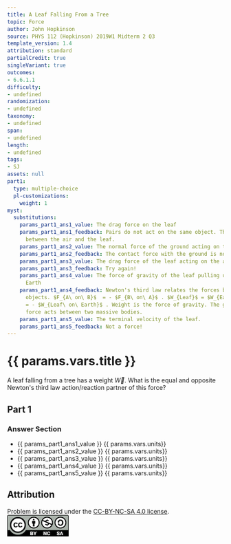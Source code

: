 ```yaml
---
title: A Leaf Falling From a Tree
topic: Force
author: John Hopkinson
source: PHYS 112 (Hopkinson) 2019W1 Midterm 2 Q3
template_version: 1.4
attribution: standard
partialCredit: true
singleVariant: true
outcomes:
- 6.6.1.1
difficulty:
- undefined
randomization:
- undefined
taxonomy:
- undefined
span:
- undefined
length:
- undefined
tags:
- SJ
assets: null
part1:
  type: multiple-choice
  pl-customizations:
    weight: 1
myst:
  substitutions:
    params_part1_ans1_value: The drag force on the leaf
    params_part1_ans1_feedback: Pairs do not act on the same object. This is a force
      between the air and the leaf.
    params_part1_ans2_value: The normal force of the ground acting on the leaf
    params_part1_ans2_feedback: The contact force with the ground is not gravity
    params_part1_ans3_value: The drag force of the leaf acting on the air
    params_part1_ans3_feedback: Try again!
    params_part1_ans4_value: The force of gravity of the leaf pulling upward on the
      Earth
    params_part1_ans4_feedback: Newton's third law relates the forces between two
      objects. $F_{A\ on\ B}$  = - $F_{B\ on\ A}$ . $W_{Leaf}$ = $W_{Earth\ on\ Leaf}$
      = - $W_{Leaf\ on\ Earth}$ . Weight is the force of gravity. The gravitational
      force acts between two massive bodies.
    params_part1_ans5_value: The terminal velocity of the leaf.
    params_part1_ans5_feedback: Not a force!
---
```

# {{ params.vars.title }}
A leaf falling from a tree has a weight $\vec{W}$. What is the equal and opposite Newton's third law action/reaction partner of this force?

## Part 1

### Answer Section

- {{ params_part1_ans1_value }} {{ params.vars.units}}
- {{ params_part1_ans2_value }} {{ params.vars.units}}
- {{ params_part1_ans3_value }} {{ params.vars.units}}
- {{ params_part1_ans4_value }} {{ params.vars.units}}
- {{ params_part1_ans5_value }} {{ params.vars.units}}

## Attribution

Problem is licensed under the [CC-BY-NC-SA 4.0 license](https://creativecommons.org/licenses/by-nc-sa/4.0/).<br> ![The Creative Commons 4.0 license requiring attribution-BY, non-commercial-NC, and share-alike-SA license.](https://raw.githubusercontent.com/firasm/bits/master/by-nc-sa.png)